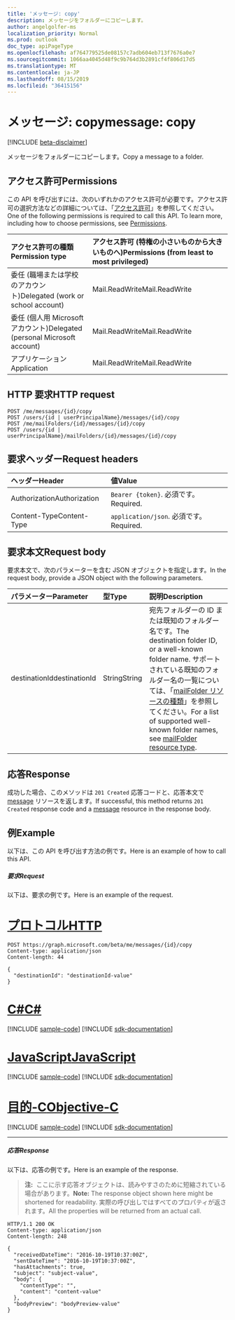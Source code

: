```yaml
---
title: 'メッセージ: copy'
description: メッセージをフォルダーにコピーします。
author: angelgolfer-ms
localization_priority: Normal
ms.prod: outlook
doc_type: apiPageType
ms.openlocfilehash: af764779525de08157c7adb604eb713f7676a0e7
ms.sourcegitcommit: 1066aa4045d48f9c9b764d3b2891cf4f806d17d5
ms.translationtype: MT
ms.contentlocale: ja-JP
ms.lasthandoff: 08/15/2019
ms.locfileid: "36415156"
---
```

# <a name="message-copy"></a><span data-ttu-id="b4e81-103">メッセージ: copy</span><span class="sxs-lookup"><span data-stu-id="b4e81-103">message: copy</span></span>

[!INCLUDE [beta-disclaimer](../../includes/beta-disclaimer.md)]

<span data-ttu-id="b4e81-104">メッセージをフォルダーにコピーします。</span><span class="sxs-lookup"><span data-stu-id="b4e81-104">Copy a message to a folder.</span></span>

## <a name="permissions"></a><span data-ttu-id="b4e81-105">アクセス許可</span><span class="sxs-lookup"><span data-stu-id="b4e81-105">Permissions</span></span>

<span data-ttu-id="b4e81-p101">この API を呼び出すには、次のいずれかのアクセス許可が必要です。アクセス許可の選択方法などの詳細については、「[アクセス許可](/graph/permissions-reference)」を参照してください。</span><span class="sxs-lookup"><span data-stu-id="b4e81-p101">One of the following permissions is required to call this API. To learn more, including how to choose permissions, see [Permissions](/graph/permissions-reference).</span></span>

| <span data-ttu-id="b4e81-108">アクセス許可の種類</span><span class="sxs-lookup"><span data-stu-id="b4e81-108">Permission type</span></span> | <span data-ttu-id="b4e81-109">アクセス許可 (特権の小さいものから大きいものへ)</span><span class="sxs-lookup"><span data-stu-id="b4e81-109">Permissions (from least to most privileged)</span></span> |
|:----------------|:--------------------------------------------|
|<span data-ttu-id="b4e81-110">委任 (職場または学校のアカウント)</span><span class="sxs-lookup"><span data-stu-id="b4e81-110">Delegated (work or school account)</span></span> | <span data-ttu-id="b4e81-111">Mail.ReadWrite</span><span class="sxs-lookup"><span data-stu-id="b4e81-111">Mail.ReadWrite</span></span>    |
|<span data-ttu-id="b4e81-112">委任 (個人用 Microsoft アカウント)</span><span class="sxs-lookup"><span data-stu-id="b4e81-112">Delegated (personal Microsoft account)</span></span> | <span data-ttu-id="b4e81-113">Mail.ReadWrite</span><span class="sxs-lookup"><span data-stu-id="b4e81-113">Mail.ReadWrite</span></span>    |
|<span data-ttu-id="b4e81-114">アプリケーション</span><span class="sxs-lookup"><span data-stu-id="b4e81-114">Application</span></span> | <span data-ttu-id="b4e81-115">Mail.ReadWrite</span><span class="sxs-lookup"><span data-stu-id="b4e81-115">Mail.ReadWrite</span></span> |

## <a name="http-request"></a><span data-ttu-id="b4e81-116">HTTP 要求</span><span class="sxs-lookup"><span data-stu-id="b4e81-116">HTTP request</span></span>

<!-- { "blockType": "ignored" } -->

```http
POST /me/messages/{id}/copy
POST /users/{id | userPrincipalName}/messages/{id}/copy
POST /me/mailFolders/{id}/messages/{id}/copy
POST /users/{id | userPrincipalName}/mailFolders/{id}/messages/{id}/copy
```

## <a name="request-headers"></a><span data-ttu-id="b4e81-117">要求ヘッダー</span><span class="sxs-lookup"><span data-stu-id="b4e81-117">Request headers</span></span>

| <span data-ttu-id="b4e81-118">ヘッダー</span><span class="sxs-lookup"><span data-stu-id="b4e81-118">Header</span></span> | <span data-ttu-id="b4e81-119">値</span><span class="sxs-lookup"><span data-stu-id="b4e81-119">Value</span></span> |
|:-------|:------|
| <span data-ttu-id="b4e81-120">Authorization</span><span class="sxs-lookup"><span data-stu-id="b4e81-120">Authorization</span></span> | <span data-ttu-id="b4e81-121">`Bearer {token}`.</span><span class="sxs-lookup"><span data-stu-id="b4e81-121"></span></span> <span data-ttu-id="b4e81-122">必須です。</span><span class="sxs-lookup"><span data-stu-id="b4e81-122">Required.</span></span> |
| <span data-ttu-id="b4e81-123">Content-Type</span><span class="sxs-lookup"><span data-stu-id="b4e81-123">Content-Type</span></span> | <span data-ttu-id="b4e81-124">`application/json`.</span><span class="sxs-lookup"><span data-stu-id="b4e81-124"></span></span> <span data-ttu-id="b4e81-125">必須です。</span><span class="sxs-lookup"><span data-stu-id="b4e81-125">Required.</span></span> |

## <a name="request-body"></a><span data-ttu-id="b4e81-126">要求本文</span><span class="sxs-lookup"><span data-stu-id="b4e81-126">Request body</span></span>

<span data-ttu-id="b4e81-127">要求本文で、次のパラメーターを含む JSON オブジェクトを指定します。</span><span class="sxs-lookup"><span data-stu-id="b4e81-127">In the request body, provide a JSON object with the following parameters.</span></span>

| <span data-ttu-id="b4e81-128">パラメーター</span><span class="sxs-lookup"><span data-stu-id="b4e81-128">Parameter</span></span> | <span data-ttu-id="b4e81-129">型</span><span class="sxs-lookup"><span data-stu-id="b4e81-129">Type</span></span> | <span data-ttu-id="b4e81-130">説明</span><span class="sxs-lookup"><span data-stu-id="b4e81-130">Description</span></span> |
|:----------|:-----|:------------|
|<span data-ttu-id="b4e81-131">destinationId</span><span class="sxs-lookup"><span data-stu-id="b4e81-131">destinationId</span></span>|<span data-ttu-id="b4e81-132">String</span><span class="sxs-lookup"><span data-stu-id="b4e81-132">String</span></span>|<span data-ttu-id="b4e81-133">宛先フォルダーの ID または既知のフォルダー名です。</span><span class="sxs-lookup"><span data-stu-id="b4e81-133">The destination folder ID, or a well-known folder name.</span></span> <span data-ttu-id="b4e81-134">サポートされている既知のフォルダー名の一覧については、「[mailFolder リソースの種類](../resources/mailfolder.md)」を参照してください。</span><span class="sxs-lookup"><span data-stu-id="b4e81-134">For a list of supported well-known folder names, see [mailFolder resource type](../resources/mailfolder.md).</span></span>|

## <a name="response"></a><span data-ttu-id="b4e81-135">応答</span><span class="sxs-lookup"><span data-stu-id="b4e81-135">Response</span></span>

<span data-ttu-id="b4e81-136">成功した場合、このメソッドは `201 Created` 応答コードと、応答本文で [message](../resources/message.md) リソースを返します。</span><span class="sxs-lookup"><span data-stu-id="b4e81-136">If successful, this method returns `201 Created` response code and a [message](../resources/message.md) resource in the response body.</span></span>

## <a name="example"></a><span data-ttu-id="b4e81-137">例</span><span class="sxs-lookup"><span data-stu-id="b4e81-137">Example</span></span>

<span data-ttu-id="b4e81-138">以下は、この API を呼び出す方法の例です。</span><span class="sxs-lookup"><span data-stu-id="b4e81-138">Here is an example of how to call this API.</span></span>

##### <a name="request"></a><span data-ttu-id="b4e81-139">要求</span><span class="sxs-lookup"><span data-stu-id="b4e81-139">Request</span></span>

<span data-ttu-id="b4e81-140">以下は、要求の例です。</span><span class="sxs-lookup"><span data-stu-id="b4e81-140">Here is an example of the request.</span></span>

# <a name="httptabhttp"></a>[<span data-ttu-id="b4e81-141">プロトコル</span><span class="sxs-lookup"><span data-stu-id="b4e81-141">HTTP</span></span>](#tab/http)
<!-- {
  "blockType": "request",
  "name": "message_copy"
}-->

```http
POST https://graph.microsoft.com/beta/me/messages/{id}/copy
Content-type: application/json
Content-length: 44

{
  "destinationId": "destinationId-value"
}
```
# <a name="ctabcsharp"></a>[<span data-ttu-id="b4e81-142">C#</span><span class="sxs-lookup"><span data-stu-id="b4e81-142">C#</span></span>](#tab/csharp)
[!INCLUDE [sample-code](../includes/snippets/csharp/message-copy-csharp-snippets.md)]
[!INCLUDE [sdk-documentation](../includes/snippets/snippets-sdk-documentation-link.md)]

# <a name="javascripttabjavascript"></a>[<span data-ttu-id="b4e81-143">JavaScript</span><span class="sxs-lookup"><span data-stu-id="b4e81-143">JavaScript</span></span>](#tab/javascript)
[!INCLUDE [sample-code](../includes/snippets/javascript/message-copy-javascript-snippets.md)]
[!INCLUDE [sdk-documentation](../includes/snippets/snippets-sdk-documentation-link.md)]

# <a name="objective-ctabobjc"></a>[<span data-ttu-id="b4e81-144">目的-C</span><span class="sxs-lookup"><span data-stu-id="b4e81-144">Objective-C</span></span>](#tab/objc)
[!INCLUDE [sample-code](../includes/snippets/objc/message-copy-objc-snippets.md)]
[!INCLUDE [sdk-documentation](../includes/snippets/snippets-sdk-documentation-link.md)]

---


##### <a name="response"></a><span data-ttu-id="b4e81-145">応答</span><span class="sxs-lookup"><span data-stu-id="b4e81-145">Response</span></span>

<span data-ttu-id="b4e81-146">以下は、応答の例です。</span><span class="sxs-lookup"><span data-stu-id="b4e81-146">Here is an example of the response.</span></span>

> <span data-ttu-id="b4e81-147">**注:**  ここに示す応答オブジェクトは、読みやすさのために短縮されている場合があります。</span><span class="sxs-lookup"><span data-stu-id="b4e81-147">**Note:** The response object shown here might be shortened for readability.</span></span> <span data-ttu-id="b4e81-148">実際の呼び出しではすべてのプロパティが返されます。</span><span class="sxs-lookup"><span data-stu-id="b4e81-148">All the properties will be returned from an actual call.</span></span>
<!-- {
  "blockType": "response",
  "truncated": true,
  "@odata.type": "microsoft.graph.message"
} -->

```http
HTTP/1.1 200 OK
Content-type: application/json
Content-length: 248

{
  "receivedDateTime": "2016-10-19T10:37:00Z",
  "sentDateTime": "2016-10-19T10:37:00Z",
  "hasAttachments": true,
  "subject": "subject-value",
  "body": {
    "contentType": "",
    "content": "content-value"
  },
  "bodyPreview": "bodyPreview-value"
}
```

<!-- uuid: 8fcb5dbc-d5aa-4681-8e31-b001d5168d79
2015-10-25 14:57:30 UTC -->
<!--
{
  "type": "#page.annotation",
  "description": "message: copy",
  "keywords": "",
  "section": "documentation",
  "tocPath": "",
  "suppressions": [
  ]
}
-->
